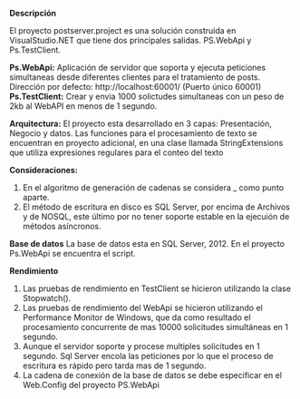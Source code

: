 <b>Descripción</b>

El proyecto postserver.project es una solución construida en VisualStudio.NET que tiene dos principales salidas. PS.WebApi y Ps.TestClient. 

<b>Ps.WebApi:</b> Aplicación de servidor que soporta y ejecuta peticiones simultaneas desde diferentes clientes para el tratamiento de posts. Dirección por defecto: http://localhost:60001/ (Puerto único 60001)<br />
<b>Ps.TestClient:</b> Crear y envia 1000 solictudes simultaneas con un peso de 2kb al WebAPI en menos de 1 segundo.

<b>Arquitectura:</b>
El proyecto esta desarrollado en 3 capas: Presentación, Negocio y datos. Las funciones para el procesamiento de texto se encuentran en proyecto adicional, en una clase llamada StringExtensions que utiliza expresiones regulares para el conteo del texto

<b>Consideraciones:</b>
<br />
1. En el algoritmo de generación de cadenas se considera _ como punto aparte.<br />
2. El método de escritura en disco es SQL Server, por encima de Archivos y de NOSQL, este último por no tener soporte estable en la ejecuión de métodos asíncronos.
 
<b>Base de datos</b>
La base de datos esta en SQL Server, 2012. En el proyecto Ps.WebApi se encuentra el script.

<b>Rendimiento</b><br />
1. Las pruebas de rendimiento en TestClient se hicieron utilizando la clase Stopwatch().<br />
2. Las pruebas de rendimiento del WebApi se hicieron utilizando el Performance Monitor de Windows, que da como resultado el procesamiento concurrente de mas 10000 solicitudes simultáneas en 1 segundo.<br />
3. Aunque el servidor soporte y procese multiples solicitudes en 1 segundo. Sql Server encola las peticiones por lo que el proceso de escritura es rápido pero tarda mas de 1 segundo.<br />
4. La cadena de conexión de la base de datos se debe especificar en el Web.Config del proyecto PS.WebApi<br />
